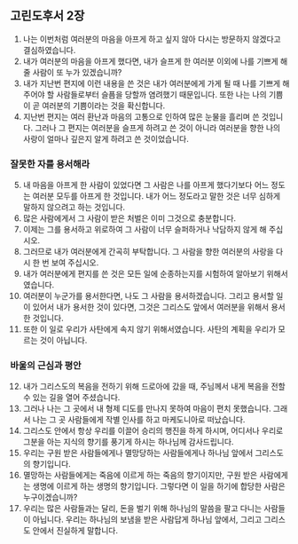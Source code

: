 ## 고린도후서 2장

1. 나는 이번처럼 여러분의 마음을 아프게 하고 싶지 않아 다시는 방문하지 않겠다고 결심하였습니다.
2. 내가 여러분의 마음을 아프게 했다면, 내가 슬프게 한 여러분 이외에 나를 기쁘게 해 줄 사람이 또 누가 있겠습니까?
3. 내가 지난번 편지에 이런 내용을 쓴 것은 내가 여러분에게 가게 될 때 나를 기쁘게 해 주어야 할 사람들로부터 슬픔을 당할까 염려했기 때문입니다. 또한 나는 나의 기쁨이 곧 여러분의 기쁨이라는 것을 확신합니다.
4. 지난번 편지는 여러 환난과 마음의 고통으로 인하여 많은 눈물을 흘리며 쓴 것입니다. 그러나 그 편지는 여러분을 슬프게 하려고 쓴 것이 아니라 여러분을 향한 나의 사랑이 얼마나 깊은지 알게 하려고 쓴 것이었습니다.
### 잘못한 자를 용서해라
5. 내 마음을 아프게 한 사람이 있었다면 그 사람은 나를 아프게 했다기보다 어느 정도는 여러분 모두를 아프게 한 것입니다. 내가 어느 정도라고 말한 것은 너무 심하게 말하지 않으려고 하는 것입니다.
6. 많은 사람에게서 그 사람이 받은 처벌은 이미 그것으로 충분합니다.
7. 이제는 그를 용서하고 위로하여 그 사람이 너무 슬퍼하거나 낙담하지 않게 해 주십시오.
8. 그러므로 내가 여러분에게 간곡히 부탁합니다. 그 사람을 향한 여러분의 사랑을 다시 한 번 보여 주십시오.
9. 내가 여러분에게 편지를 쓴 것은 모든 일에 순종하는지를 시험하여 알아보기 위해서였습니다.
10. 여러분이 누군가를 용서한다면, 나도 그 사람을 용서하겠습니다. 그리고 용서할 일이 있어서 내가 용서한 것이 있다면, 그것은 그리스도 앞에서 여러분을 위해서 용서한 것입니다.
11. 또한 이 일로 우리가 사탄에게 속지 않기 위해서였습니다. 사탄의 계획을 우리가 모르는 것이 아닙니다.
### 바울의 근심과 평안
12. 내가 그리스도의 복음을 전하기 위해 드로아에 갔을 때, 주님께서 내게 복음을 전할 수 있는 길을 열어 주셨습니다.
13. 그러나 나는 그 곳에서 내 형제 디도를 만나지 못하여 마음이 편치 못했습니다. 그래서 나는 그 곳 사람들에게 작별 인사를 하고 마케도니아로 떠났습니다.
14. 그리스도 안에서 항상 우리를 이끌어 승리의 행진을 하게 하시며, 어디서나 우리로 그분을 아는 지식의 향기를 풍기게 하시는 하나님께 감사드립니다.
15. 우리는 구원 받은 사람들에게나 멸망당하는 사람들에게나 하나님 앞에서 그리스도의 향기입니다.
16. 멸망하는 사람들에게는 죽음에 이르게 하는 죽음의 향기이지만, 구원 받은 사람에게는 생명에 이르게 하는 생명의 향기입니다. 그렇다면 이 일을 하기에 합당한 사람은 누구이겠습니까?
17. 우리는 많은 사람들과는 달리, 돈을 벌기 위해 하나님의 말씀을 팔고 다니는 사람들이 아닙니다. 우리는 하나님의 보냄을 받은 사람답게 하나님 앞에서, 그리고 그리스도 안에서 진실하게 말합니다.